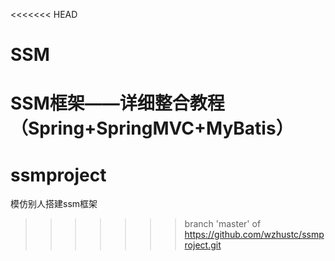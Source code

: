 <<<<<<< HEAD
# SSM
 SSM框架——详细整合教程（Spring+SpringMVC+MyBatis）
=======
# ssmproject
模仿别人搭建ssm框架
>>>>>>> branch 'master' of https://github.com/wzhustc/ssmproject.git
